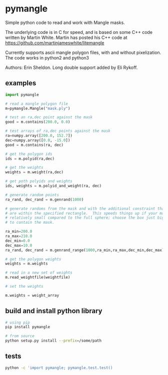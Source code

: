 pymangle
========

Simple python code to read and work with Mangle masks.

The underlying code is in C for speed, and is based on some C++ code written by
Martin White.  Martin has posted his C++ code at
https://github.com/martinjameswhite/litemangle

Currently supports ascii mangle polygon files, with and without pixelization.
The code works in python2 and python3

Authors: Erin Sheldon.  Long double support added by Eli Rykoff.

examples
--------

```python
import pymangle

# read a mangle polygon file
m=pymangle.Mangle("mask.ply")

# test an ra,dec point against the mask
good = m.contains(200.0, 0.0)

# test arrays of ra,dec points against the mask
ra=numpy.array([200.0, 152.7])
dec=numpy.array([0.0, -15.0])
good = m.contains(ra, dec)

# get the polygon ids
ids = m.polyid(ra,dec)

# get the weights
weights = m.weight(ra,dec)

# get poth polyids and weights
ids, weights = m.polyid_and_weight(ra, dec)

# generate random points    
ra_rand, dec_rand = m.genrand(1000)

# generate randoms from the mask and with the additional constraint that they
# are within the specified rectangle.  This speeds things up if your mask is
# relatively small compared to the full sphere; choose the box just big enough
# to contain the mask.

ra_min=200.0
ra_max=210.0
dec_min=0.0
dec_max=10.0
ra_rand, dec_rand = m.genrand_range(1000,ra_min,ra_max,dec_min,dec_max)

# get the polygon weights
weights = m.weights

# read in a new set of weights
m.read_weightfile(weightfile)

# set the weights

m.weights = weight_array
```

build and install python library
--------------------------------

```bash
# using pip
pip install pymangle

# from source
python setup.py install --prefix=/some/path
```

tests
-----
```bash
python -c 'import pymangle; pymangle.test.test()
```

